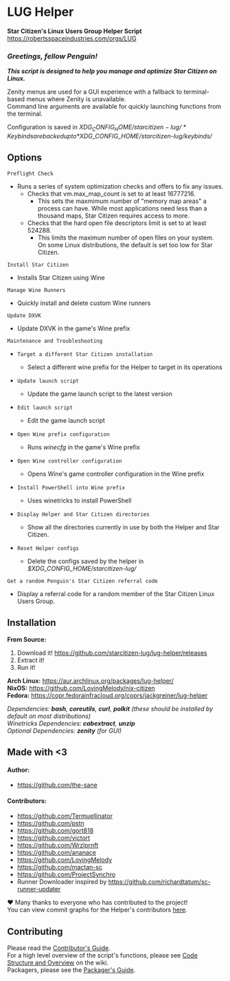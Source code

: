 # LUG Helper
**Star Citizen's Linux Users Group Helper Script**  
https://robertsspaceindustries.com/orgs/LUG

### *Greetings, fellow Penguin!*
_**This script is designed to help you manage and optimize Star Citizen on Linux.**_

Zenity menus are used for a GUI experience with a fallback to terminal-based menus where Zenity is unavailable.  
Command line arguments are available for quickly launching functions from the terminal.  

Configuration is saved in *$XDG_CONFIG_HOME/starcitizen-lug/*  
Keybinds are backed up to *$XDG_CONFIG_HOME/starcitizen-lug/keybinds/*

## Options

`Preflight Check`
- Runs a series of system optimization checks and offers to fix any issues.
  - Checks that vm.max_map_count is set to at least 16777216.
    - This sets the maxmimum number of "memory map areas" a process can have. While most applications need less than a thousand maps, Star Citizen requires access to more.
  - Checks that the hard open file descriptors limit is set to at least 524288.
    - This limits the maximum number of open files on your system.  On some Linux distributions, the default is set too low for Star Citizen.

`Install Star Citizen`
- Installs Star Citizen using Wine

`Manage Wine Runners`
- Quickly install and delete custom Wine runners

`Update DXVK`
- Update DXVK in the game's Wine prefix

`Maintenance and Troubleshooting`
- `Target a different Star Citizen installation`
  - Select a different wine prefix for the Helper to target in its operations

- `Update launch script`
  - Update the game launch script to the latest version

- `Edit launch script`
  - Edit the game launch script

- `Open Wine prefix configuration`
  - Runs *winecfg* in the game's Wine prefix

- `Open Wine controller configuration`
  - Opens Wine's game controller configuration in the Wine prefix

- `Install PowerShell into Wine prefix`
  - Uses winetricks to install PowerShell

- `Display Helper and Star Citizen directories`
  - Show all the directories currently in use by both the Helper and Star Citizen.

- `Reset Helper configs`
  - Delete the configs saved by the helper in *$XDG_CONFIG_HOME/starcitizen-lug/*

`Get a random Penguin's Star Citizen referral code`
- Display a referral code for a random member of the Star Citizen Linux Users Group.



## Installation

**From Source:**
1. Download it! https://github.com/starcitizen-lug/lug-helper/releases
2. Extract it!
3. Run it!

**Arch Linux:** https://aur.archlinux.org/packages/lug-helper/  
**NixOS:** https://github.com/LovingMelody/nix-citizen  
**Fedora:** https://copr.fedorainfracloud.org/coprs/jackgreiner/lug-helper  

_Dependencies: **bash**, **coreutils**, **curl**, **polkit** (these should be installed by default on most distributions)_  
_Winetricks Dependencies: **cabextract**, **unzip**_  
_Optional Dependencies: **zenity** (for GUI)_  

## Made with <3
#### Author:
- https://github.com/the-sane
#### Contributors:
- https://github.com/Termuellinator
- https://github.com/pstn
- https://github.com/gort818
- https://github.com/victort
- https://github.com/Wrzlprnft
- https://github.com/ananace
- https://github.com/LovingMelody
- https://github.com/mactan-sc
- https://github.com/ProjectSynchro
- Runner Downloader inspired by https://github.com/richardtatum/sc-runner-updater

❤️ Many thanks to everyone who has contributed to the project!  
You can view commit graphs for the Helper's contributors [here](https://github.com/starcitizen-lug/lug-helper/graphs/contributors).

## Contributing
Please read the [Contributor's Guide](https://github.com/starcitizen-lug/lug-helper?tab=contributing-ov-file).  
For a high level overview of the script's functions, please see [Code Structure and Overview](https://github.com/starcitizen-lug/lug-helper/wiki/Code-Structure-and-Overview) on the wiki.  
Packagers, please see the [Packager's Guide](https://github.com/starcitizen-lug/lug-helper/wiki/Packagers-Guide).  
